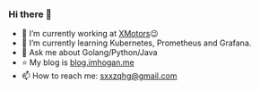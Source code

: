 ### Hi there 👋

<!--
**qihonggang/qihonggang** is a ✨ _special_ ✨ repository because its `README.md` (this file) appears on your GitHub profile.
Here are some ideas to get you started: 

- 🔭 I’m currently working on ...
- 🌱 I’m currently learning ...
- 👯 I’m looking to collaborate on ...
- 🤔 I’m looking for help with ...
- 💬 Ask me about ...
- 📫 How to reach me: ...
- 😄 Pronouns: ...
- ⚡ Fun fact: ...
- #START_SECTION:waka# #END_SECTION:waka#
-->

- 🔭 I’m currently working at [XMotors](https://www.xiaopeng.com/)😉
- 🌱 I’m currently learning Kubernetes, Prometheus and Grafana.
- 💬 Ask me about Golang/Python/Java
- :star: My blog is [blog.imhogan.me](http://blog.imhogan.me)
- 📫 How to reach me: sxxzqhg@gmail.com
